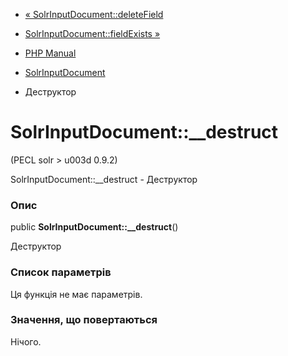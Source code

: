 - [«
SolrInputDocument::deleteField](solrinputdocument.deletefield.md)
- [SolrInputDocument::fieldExists
»](solrinputdocument.fieldexists.md)

- [PHP Manual](index.md)
- [SolrInputDocument](class.solrinputdocument.md)
- Деструктор

# SolrInputDocument::\_\_destruct

(PECL solr \> u003d 0.9.2)

SolrInputDocument::\_\_destruct - Деструктор

### Опис

public **SolrInputDocument::\_\_destruct**()

Деструктор

### Список параметрів

Ця функція не має параметрів.

### Значення, що повертаються

Нічого.
